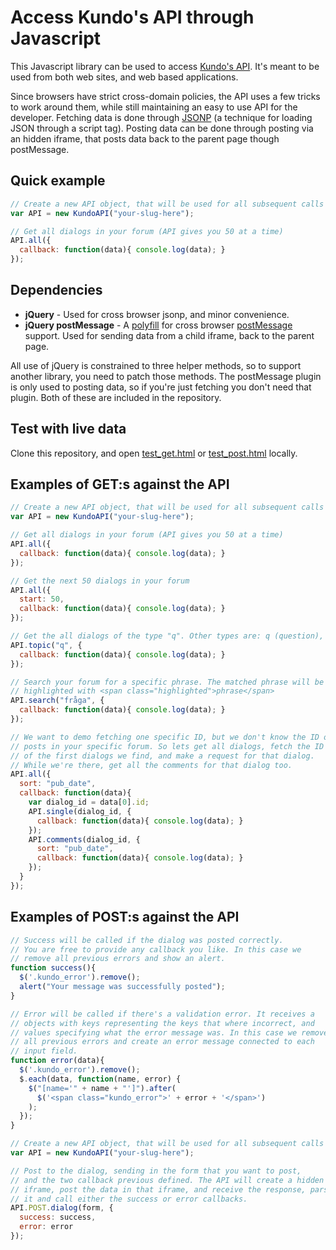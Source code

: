 Access Kundo's API through Javascript
=====================================

This Javascript library can be used to access [Kundo's API](http://kundo.se/api-doc). It's meant to be used from both web sites, and web based applications. 

Since browsers have strict cross-domain policies, the API uses a few tricks to work around them, while still maintaining an easy to use API for the developer. Fetching data is done through [JSONP](http://en.wikipedia.org/wiki/JSONP) (a technique for loading JSON through a script tag). Posting data can be done through posting via an hidden iframe, that posts data back to the parent page though postMessage.

Quick example
-------------
``` js
// Create a new API object, that will be used for all subsequent calls
var API = new KundoAPI("your-slug-here");

// Get all dialogs in your forum (API gives you 50 at a time)
API.all({
  callback: function(data){ console.log(data); }
});
```

Dependencies
------------

* __jQuery__ - Used for cross browser jsonp, and minor convenience.
* __jQuery postMessage__ - A [polyfill](http://remysharp.com/2010/10/08/what-is-a-polyfill/) for cross browser [postMessage](https://developer.mozilla.org/en/DOM/window.postMessage) support. Used for sending data from a child iframe, back to the parent page.

All use of jQuery is constrained to three helper methods, so to support another library, you need to patch those methods. The postMessage plugin is only used to posting data, so if you're just fetching you don't need that plugin. Both of these are included in the repository.

Test with live data
-------------------

Clone this repository, and open [test_get.html](https://github.com/kundo/kundo-javascript/blob/master/test_get.html) or [test_post.html](https://github.com/kundo/kundo-javascript/blob/master/test_post.html) locally.

Examples of GET:s against the API
---------------------------------

``` js
// Create a new API object, that will be used for all subsequent calls
var API = new KundoAPI("your-slug-here");

// Get all dialogs in your forum (API gives you 50 at a time)
API.all({
  callback: function(data){ console.log(data); }
});

// Get the next 50 dialogs in your forum
API.all({
  start: 50,
  callback: function(data){ console.log(data); }
});

// Get the all dialogs of the type "q". Other types are: q (question), p (problem), s (suggestion), b (praise).
API.topic("q", {
  callback: function(data){ console.log(data); }
});

// Search your forum for a specific phrase. The matched phrase will be
// highlighted with <span class="highlighted">phrase</span>
API.search("fråga", {
  callback: function(data){ console.log(data); }
});

// We want to demo fetching one specific ID, but we don't know the ID of any
// posts in your specific forum. So lets get all dialogs, fetch the ID
// of the first dialogs we find, and make a request for that dialog.
// While we're there, get all the comments for that dialog too.
API.all({
  sort: "pub_date",
  callback: function(data){
    var dialog_id = data[0].id;
    API.single(dialog_id, {
      callback: function(data){ console.log(data); }
    });
    API.comments(dialog_id, {
      sort: "pub_date",
      callback: function(data){ console.log(data); }
    });
  }
});
```

Examples of POST:s against the API
----------------------------------

``` js
// Success will be called if the dialog was posted correctly.
// You are free to provide any callback you like. In this case we
// remove all previous errors and show an alert.
function success(){
  $('.kundo_error').remove();
  alert("Your message was successfully posted");
}

// Error will be called if there's a validation error. It receives a
// objects with keys representing the keys that where incorrect, and
// values specifying what the error message was. In this case we remove
// all previous errors and create an error message connected to each
// input field.
function error(data){
  $('.kundo_error').remove();
  $.each(data, function(name, error) {
    $("[name='" + name + "']").after(
      $('<span class="kundo_error">' + error + '</span>')
    );
  });
}

// Create a new API object, that will be used for all subsequent calls
var API = new KundoAPI("your-slug-here");

// Post to the dialog, sending in the form that you want to post,
// and the two callback previous defined. The API will create a hidden
// iframe, post the data in that iframe, and receive the response, parse
// it and call either the success or error callbacks.
API.POST.dialog(form, {
  success: success,
  error: error
});
```
